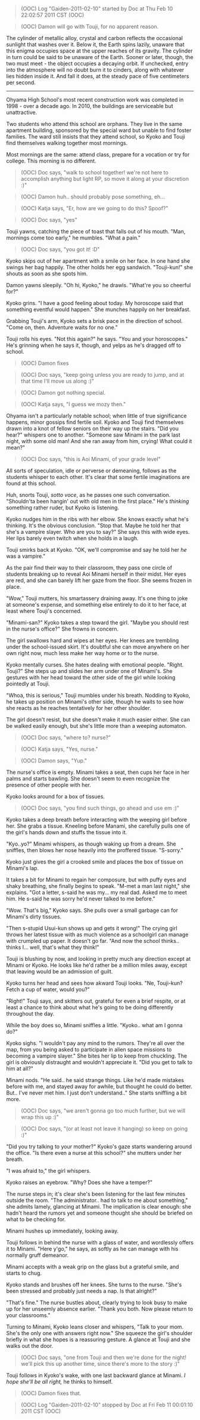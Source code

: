> (OOC) Log "Gaiden-2011-02-10" started by Doc at Thu Feb 10 22:02:57 2011 CST (OOC)

> (OOC) Damon will go with Touji, for no apparent reason.

The cylinder of metallic alloy, crystal and carbon reflects the occasional sunlight that washes over it. Below it, the Earth spins lazily, unaware that this enigma occupies space at the upper reaches of its gravity. The cylinder in turn could be said to be unaware of the Earth. Sooner or later, though, the two must meet - the object occupies a decaying orbit. If unchecked, entry into the atmosphere will no doubt burn it to cinders, along with whatever lies hidden inside it. And fall it does, at the steady pace of five centimeters per second.

---

Ohyama High School's most recent construction work was completed in 1998 - over a decade ago. In 2010, the buildings are serviceable but unattractive.

Two students who attend this school are orphans. They live in the same apartment building, sponsored by the special ward but unable to find foster families. The ward still insists that they attend school, so Kyoko and Touji find themselves walking together most mornings.

Most mornings are the same: attend class, prepare for a vocation or try for college. This morning is no different.

> (OOC) Doc says, "walk to school together! we're not here to accomplish anything but light RP, so move it along at your discretion :)"

> (OOC) Damon huh.. should probably pose something, eh...

> (OOC) Katja says, "Er, how are we going to do this? Spoof?"

> (OOC) Doc says, "yes"

Touji yawns, catching the piece of toast that falls out of his mouth. "Man, mornings come too early," he mumbles. "What a pain."

> (OOC) Doc says, "you got it! :D"

Kyoko skips out of her apartment with a smile on her face. In one hand she swings her bag happily. The other holds her egg sandwich. "Touji-kun!" she shouts as soon as she spots him.

Damon yawns sleepily. "Oh hi, Kyoko," he drawls. "What're you so cheerful for?"

Kyoko grins. "I have a good feeling about today. My horoscope said that something eventful would happen." She munches happily on her breakfast.

Grabbing Touji's arm, Kyoko sets a brisk pace in the direction of school. "Come on, then. Adventure waits for no one."

Touji rolls his eyes. "Not this again?" he says. "You and your horoscopes." He's grinning when he says it, though, and yelps as he's dragged off to school.

> (OOC) Damon fixes

> (OOC) Doc says, "keep going unless you are ready to jump, and at that time I'll move us along :)"

> (OOC) Damon got nothing special.

> (OOC) Katja says, "I guess we mozy then."

Ohyama isn't a particularly notable school; when little of true significance happens, minor gossips find fertile soil. Kyoko and Touji find themselves drawn into a knot of fellow seniors on their way up the stairs. "Did you hear?" whispers one to another. "Someone saw Minami in the park last night, with some old man! And she ran away from him, crying! What could it mean?"

> (OOC) Doc says, "this is Aoi Minami, of your grade level"

All sorts of speculation, idle or perverse or demeaning, follows as the students whisper to each other. It's clear that some fertile imaginations are found at this school.

Huh, snorts Touji, _sotto voce_, as he passes one such conversation. "Shouldn'ta been hangin' out with old men in the first place." He's _thinking_ something rather ruder, but Kyoko is listening.

Kyoko nudges him in the ribs with her elbow. She knows exactly what he's thinking. It's the obvious conclusion. "Stop that. Maybe he told her that she's a vampire slayer. Who are you to say?" She says this with wide eyes. Her lips barely even twitch when she holds in a laugh.

Touji smirks back at Kyoko. "OK, we'll compromise and say he told her _he_ was a vampire."

As the pair find their way to their classroom, they pass one circle of students breaking up to reveal Aoi Minami herself in their midst. Her eyes are red, and she can barely lift her gaze from the floor. She seems frozen in place.

"Wow," Touji mutters, his smartassery draining away. It's one thing to joke at someone's expense, and something else entirely to do it to her face, at least where Touji's concerned.

"Minami-san?" Kyoko takes a step toward the girl. "Maybe you should rest in the nurse's office?" She frowns in concern.

The girl swallows hard and wipes at her eyes. Her knees are trembling under the school-issued skirt. It's doubtful she can move anywhere on her own right now, much less make her way home or to the nurse.

Kyoko mentally curses. She hates dealing with emotional people. "Right. Touji?" She steps up and slides her arm under one of Minami's. She gestures with her head toward the other side of the girl while looking pointedly at Touji.

"Whoa, this is serious," Touji mumbles under his breath. Nodding to Kyoko, he takes up position on Minami's other side, though he waits to see how she reacts as he reaches tentatively for her other shoulder.

The girl doesn't resist, but she doesn't make it much easier either. She can be walked easily enough, but she's little more than a weeping automaton.

> (OOC) Doc says, "where to? nurse?"

> (OOC) Katja says, "Yes, nurse."

> (OOC) Damon says, "Yup."

The nurse's office is empty. Minami takes a seat, then cups her face in her palms and starts bawling. She doesn't seem to even recognize the presence of other people with her.

Kyoko looks around for a box of tissues.

> (OOC) Doc says, "you find such things, go ahead and use em :)"

Kyoko takes a deep breath before interacting with the weeping girl before her. She grabs a tissue. Kneeling before Manami, she carefully pulls one of the girl's hands down and stuffs the tissue into it.

"Kyo..yo?" Minami whispers, as though waking up from a dream. She sniffles, then blows her nose heavily into the proffered tissue. "S-sorry."

Kyoko just gives the girl a crooked smile and places the box of tissue on Minami's lap.

It takes a bit for Minami to regain her composure, but with puffy eyes and shaky breathing, she finally begins to speak. "M-met a man last night," she explains. "Got a letter, s-said he was my... my real dad. Asked me to meet him. He s-said he was sorry he'd never talked to me before."

"Wow. That's big," Kyoko says. She pulls over a small garbage can for Minami's dirty tissues.

"Then s-stupid Usui-kun shows up and gets it wrong!" The crying girl throws her latest tissue with as much violence as a schoolgirl can manage with crumpled up paper. It doesn't go far. "And now the school thinks.. thinks I... well, that's what they think!"

Touji is blushing by now, and looking in pretty much any direction except at Minami or Kyoko. He looks like he'd rather be a million miles away, except that leaving would be an admission of guilt.

Kyoko turns her head and sees how akward Touji looks. "Ne, Touji-kun? Fetch a cup of water, would you?"

"Right!" Touji says, and skitters out, grateful for even a brief respite, or at least a chance to think about what he's going to be doing differently throughout the day.

While the boy does so, Minami sniffles a little. "Kyoko.. what am I gonna do?"

Kyoko sighs. "I wouldn't pay any mind to the rumors. They're all over the map, from you being asked to participate in alien space missions to becoming a vampire slayer." She bites her lip to keep from chuckling. The girl is obviously distraught and wouldn't appreciate it. "Did you get to talk to him at all?"

Minami nods. "He said.. he said strange things. Like he'd made mistakes before with me, and stayed away for awhile, but thought he could do better. But.. I've never met him. I just don't understand.." She starts sniffling a bit more.

> (OOC) Doc says, "we aren't gonna go too much further, but we will wrap this up :)"

> (OOC) Doc says, "(or at least not leave it hanging) so keep on going :)"

"Did you try talking to your mother?" Kyoko's gaze starts wandering around the office. "Is there even a nurse at this school?" she mutters under her breath.

"I was afraid to," the girl whispers.

Kyoko raises an eyebrow. "Why? Does she have a temper?"

The nurse steps in; it's clear she's been listening for the last few minutes outside the room. "The administrator.. had to talk to me about something," she admits lamely, glancing at Minami. The implication is clear enough: she hadn't heard the rumors yet and someone thought she should be briefed on what to be checking for.

Minami hushes up immediately, looking away.

Touji follows in behind the nurse with a glass of water, and wordlessly offers it to Minami. "Here y'go," he says, as softly as he can manage with his normally gruff demeanor.

Minami accepts with a weak grip on the glass but a grateful smile, and starts to chug.

Kyoko stands and brushes off her knees. She turns to the nurse. "She's been stressed and probably just needs a nap. Is that alright?"

"That's fine." The nurse bustles about, clearly trying to look busy to make up for her unseemly absence earlier. "Thank you both. Now please return to your classrooms."

Turning to Minami, Kyoko leans closer and whispers, "Talk to your mom. She's the only one with answers right now." She squeeze the girl's shoulder briefly in what she hopes is a reassuring gesture. A glance at Touji and she walks out the door.

> (OOC) Doc says, "one from Touji and then we're done for the night! we'll pick this up another time, since there's more to the story :)"

Touji follows in Kyoko's wake, with one last backward glance at Minami. _I hope she'll be all right,_ he thinks to himself.

> (OOC) Damon fixes that.

> (OOC) Log "Gaiden-2011-02-10" stopped by Doc at Fri Feb 11 00:01:10 2011 CST (OOC)